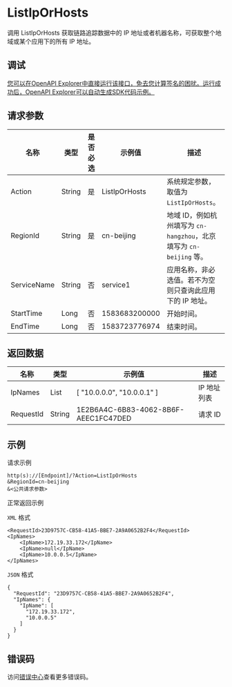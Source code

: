 # ListIpOrHosts

调用 ListIpOrHosts 获取链路追踪数据中的 IP 地址或者机器名称，可获取整个地域或某个应用下的所有 IP 地址。

## 调试

[您可以在OpenAPI Explorer中直接运行该接口，免去您计算签名的困扰。运行成功后，OpenAPI Explorer可以自动生成SDK代码示例。](https://api.aliyun.com/#product=xtrace&api=ListIpOrHosts&type=RPC&version=2019-08-08)

## 请求参数

|名称|类型|是否必选|示例值|描述|
|--|--|----|---|--|
|Action|String|是|ListIpOrHosts|系统规定参数，取值为 `ListIpOrHosts`。 |
|RegionId|String|是|cn-beijing|地域 ID，例如杭州填写为 `cn-hangzhou`，北京填写为 `cn-beijing` 等。 |
|ServiceName|String|否|service1|应用名称，非必选值。若不为空则只查询此应用下的 IP 地址。 |
|StartTime|Long|否|1583683200000|开始时间。 |
|EndTime|Long|否|1583723776974|结束时间。 |

## 返回数据

|名称|类型|示例值|描述|
|--|--|---|--|
|IpNames|List|\[ "10.0.0.0", "10.0.0.1" \]|IP 地址列表 |
|RequestId|String|1E2B6A4C-6B83-4062-8B6F-AEEC1FC47DED|请求 ID |

## 示例

请求示例

```
http(s)://[Endpoint]/?Action=ListIpOrHosts
&RegionId=cn-beijing
&<公共请求参数>
```

正常返回示例

`XML` 格式

```
<RequestId>23D9757C-CB58-41A5-BBE7-2A9A0652B2F4</RequestId>
<IpNames>
    <IpName>172.19.33.172</IpName>
    <IpName>null</IpName>
    <IpName>10.0.0.5</IpName>
</IpNames>
```

`JSON` 格式

```
{
  "RequestId": "23D9757C-CB58-41A5-BBE7-2A9A0652B2F4",
  "IpNames": {
    "IpName": [
      "172.19.33.172",
      "10.0.0.5"
    ]
  }
}
```

## 错误码

访问[错误中心](https://error-center.aliyun.com/status/product/xtrace)查看更多错误码。

